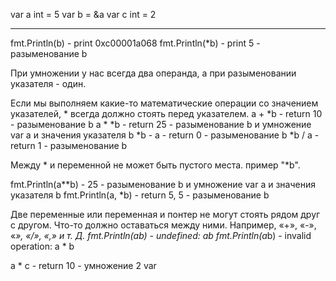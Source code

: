 var a int = 5
var b = &a
var c int = 2
_____________________

fmt.Println(b) - print 0xc00001a068
fmt.Println(*b) - print 5 - разыменование b

При умножении у нас всегда два операнда, а при разыменовании указателя - один.

Если мы выполняем какие-то математические операции со значением указателей, * всегда должно стоять перед указателем.
a + *b  - return 10 -  разыменование b
a * *b  - return 25 - разыменование b и умножение var a и значения указателя b
*b - a  - return 0 - разыменование b
*b / a  - return 1 -  разыменование b

Между * и переменной не может быть пустого места. пример "*b".

fmt.Println(a**b) - 25 - разыменование b и умножение var a и значения указателя b
fmt.Println(a, *b) - return 5, 5 - разыменование b

Две переменные или переменная и понтер не могут стоять рядом друг с другом. Что-то должно оставаться между ними. Например, «+», «-», «*», «/», «,» и т. Д.
fmt.Println(ab) - undefined: ab
fmt.Println(a*b) - invalid operation: a * b

a * c - return 10 - умножение 2 var


